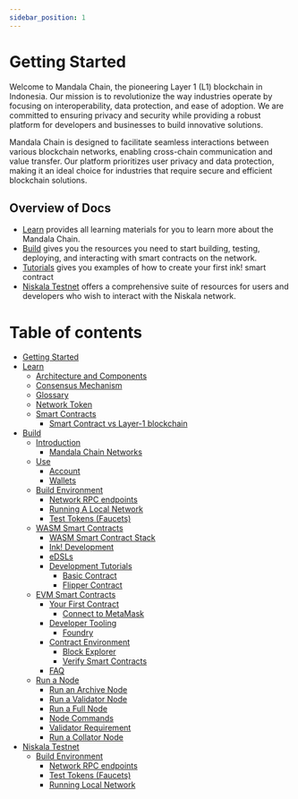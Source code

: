 ```yaml
---
sidebar_position: 1
---
```


# Getting Started

Welcome to Mandala Chain, the pioneering Layer 1 (L1) blockchain in Indonesia. Our mission is to revolutionize the way industries operate by focusing on interoperability, data protection, and ease of adoption. We are committed to ensuring privacy and security while providing a robust platform for developers and businesses to build innovative solutions.

Mandala Chain is designed to facilitate seamless interactions between various blockchain networks, enabling cross-chain communication and value transfer. Our platform prioritizes user privacy and data protection, making it an ideal choice for industries that require secure and efficient blockchain solutions.

## Overview of Docs

- [Learn](learn/) provides all learning materials for you to learn more about the Mandala Chain.
- [Build](build/) gives you the resources you need to start building, testing, deploying, and interacting with smart contracts on the network.
- [Tutorials](tutorials/) gives you examples of how to create your first ink! smart contract
- [Niskala Testnet](niskala-testnet/) offers a comprehensive suite of resources for users and developers who wish to interact with the Niskala network.

# Table of contents

- [Getting Started](intro.md)
- [Learn](learn/README.md)
  - [Architecture and Components](learn/architecture-and-components.md)
  - [Consensus Mechanism](learn/consensus-mechanism.md)
  - [Glossary](learn/glossary.md)
  - [Network Token](learn/network-token.md)
  - [Smart Contracts](learn/smart-contracts/README.md)
    - [Smart Contract vs Layer-1 blockchain](learn/smart-contracts/l1-vs-smart-contracts.md)
- [Build](build/README.md)
  - [Introduction](build/introduction/README.md)
    - [Mandala Chain Networks](build/introduction/mandala-chain-networks.md)
  - [Use](build/use/README.md)
    - [Account](build/use/account.md)
    - [Wallets](build/use/wallets.md)
  - [Build Environment](build/build-environment/README.md)
    - [Network RPC endpoints](build/build-environment/network-rpc-endpoints.md)
    - [Running A Local Network](build/build-environment/running-a-local-network.md)
    - [Test Tokens (Faucets)](build/build-environment/test-tokens-faucets.md)
  - [WASM Smart Contracts](build/wasm-smart-contracts/README.md)
    - [WASM Smart Contract Stack](build/wasm-smart-contracts/wasm-smart-contract-stack.md)
    - [Ink! Development](build/wasm-smart-contracts/ink-development.md)
    - [eDSLs](build/wasm-smart-contracts/edsls.md)
    - [Development Tutorials](build/wasm-smart-contracts/development-tutorials/README.md)
      - [Basic Contract](build/wasm-smart-contracts/development-tutorials/basic-contract.md)
      - [Flipper Contract](build/wasm-smart-contracts/development-tutorials/flipper-contract.md)
  - [EVM Smart Contracts](build/evm-smart-contracts/README.md)
    - [Your First Contract](build/evm-smart-contracts/your-first-contract/README.md)
      - [Connect to MetaMask](build/evm-smart-contracts/your-first-contract/connect-to-metamask.md)
    - [Developer Tooling](build/evm-smart-contracts/developer-tooling/README.md)
      - [Foundry](build/evm-smart-contracts/developer-tooling/foundry.md)
    - [Contract Environment](build/evm-smart-contracts/contract-environment/README.md)
      - [Block Explorer](build/evm-smart-contracts/contract-environment/block-explorer.md)
      - [Verify Smart Contracts](build/evm-smart-contracts/contract-environment/verify-smart-contracts.md)
    - [FAQ](build/evm-smart-contracts/FAQ/README.md)
  - [Run a Node](build/run-a-node/README.md)
    - [Run an Archive Node](build/run-a-node/run-an-archive-node.md)
    - [Run a Validator Node](build/run-a-node/run-a-validator-node.md)
    - [Run a Full Node](build/run-a-node/run-a-full-node.md)
    - [Node Commands](build/run-a-node/node-commands.md)
    - [Validator Requirement](build/run-a-node/validator-requirement.md)
    - [Run a Collator Node](build/run-a-node/run-a-collator-node.md)
- [Niskala Testnet](niskala-testnet/README.md)
  - [Build Environment](niskala-testnet/build-environment/README.md)
    - [Network RPC endpoints](niskala-testnet/build-environment/network-rpc-endpoints.md)
    - [Test Tokens (Faucets)](niskala-testnet/build-environment/test-tokens-faucets.md)
    - [Running Local Network](niskala-testnet/build-environment/running-local-network.md)

